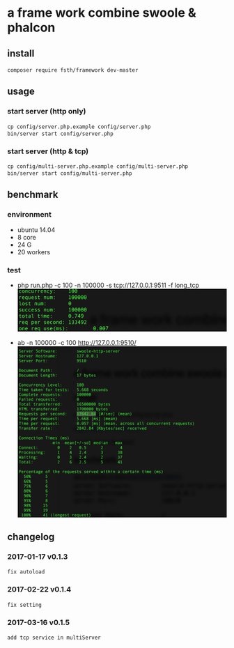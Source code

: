 # a frame work combine swoole & phalcon

## install
```
composer require fsth/framework dev-master
```

## usage

### start server (http only)
```
cp config/server.php.example config/server.php
bin/server start config/server.php 
```

### start server (http & tcp)
```
cp config/multi-server.php.example config/multi-server.php
bin/server start config/multi-server.php
```

## benchmark

### environment
* ubuntu 14.04
* 8 core 
* 24 G
* 20 workers

### test

* php run.php -c 100 -n 100000 -s tcp://127.0.0.1:9511 -f long_tcp
![](doc/tcp-benchmark.png)

* ab -n 100000 -c 100 http://127.0.0.1:9510/
![](doc/http-benchmark.png)

## changelog 

### 2017-01-17 v0.1.3
```
fix autoload
```

### 2017-02-22 v0.1.4
```
fix setting
```

### 2017-03-16 v0.1.5
```
add tcp service in multiServer
```


